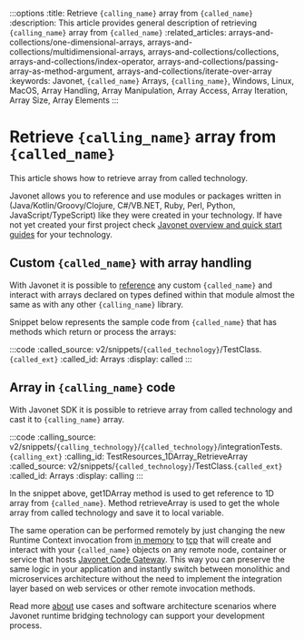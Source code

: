 :::options
:title: Retrieve `{calling_name}` array from `{called_name}`
:description: This article provides general description of retrieving `{calling_name}` array from `{called_name}`
:related_articles: arrays-and-collections/one-dimensional-arrays, arrays-and-collections/multidimensional-arrays, arrays-and-collections/collections, arrays-and-collections/index-operator, arrays-and-collections/passing-array-as-method-argument, arrays-and-collections/iterate-over-array
:keywords: Javonet, `{called_name}` Arrays, `{calling_name}`, Windows, Linux, MacOS, Array Handling, Array Manipulation, Array Access, Array Iteration, Array Size, Array Elements
:::

# Retrieve `{calling_name}` array from `{called_name}`

This article shows how to retrieve array from called technology.
  
Javonet allows you to reference and use modules or packages written in (Java/Kotlin/Groovy/Clojure, C#/VB.NET, Ruby, Perl, Python, JavaScript/TypeScript) like they were created in your technology. If have not yet created your first project check [Javonet overview and quick start guides](/guides/v2/`{calling_technology}`/`{called_technology}`/getting-started/about-javonet) for your technology.  
  
## Custom `{called_name}` with array handling
  
With Javonet it is possible to [reference](https://www.javonet.com/guides/v2/`{calling_technology}`/`{called_technology}`/getting-started/adding-references-to-libraries) any custom `{called_name}` and interact with arrays declared on types defined within that module almost the same as with any other `{calling_name}` library.  
  
Snippet below represents the sample code from `{called_name}` that has methods which return or process the arrays:
  
:::code
:called_source: v2/snippets/`{called_technology}`/TestClass.`{called_ext}`
:called_id: Arrays
:display: called
:::

## Array in `{calling_name}` code

With Javonet SDK it is possible to retrieve array from called technology and cast it to `{calling_name}` array.
  
:::code
:calling_source: v2/snippets/`{calling_technology}`/`{called_technology}`/integrationTests.`{calling_ext}`
:calling_id: TestResources_1DArray_RetrieveArray
:called_source: v2/snippets/`{called_technology}`/TestClass.`{called_ext}`
:called_id: Arrays
:display: calling
:::

In the snippet above, get1DArray method is used to get reference to 1D array from `{called_name}`. Method retrieveArray is used to get the whole array from called technology and save it to local variable.
  
The same operation can be performed remotely by just changing the new Runtime Context invocation from [in memory](/guides/v2/`{calling_technology}`/`{called_technology}`/foundations/in-memory-channel) to [tcp](/guides/v2/`{calling_technology}`/`{called_technology}`/foundations/tcp-channel) that will create and interact with your `{called_name}` objects on any remote node, container or service that hosts [Javonet Code Gateway](/guides/v2/`{calling_technology}`/`{called_technology}`/javonet-code-gateway/about-javonet-code-gateway.md). This way you can preserve the same logic in your application and instantly switch between monolithic and microservices architecture without the need to implement the integration layer based on web services or other remote invocation methods.
  
Read more [about](/guides/v2/`{calling_technology}`/`{called_technology}`/getting-started/about-javonet) use cases and software architecture scenarios where Javonet runtime bridging technology can support your development process.
